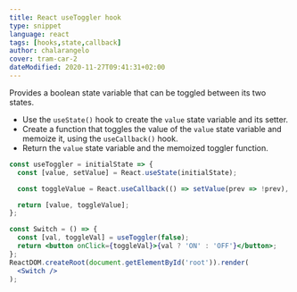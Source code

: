 ```yaml
---
title: React useToggler hook
type: snippet
language: react
tags: [hooks,state,callback]
author: chalarangelo
cover: tram-car-2
dateModified: 2020-11-27T09:41:31+02:00
---
```


Provides a boolean state variable that can be toggled between its two states.

- Use the `useState()` hook to create the `value` state variable and its setter.
- Create a function that toggles the value of the `value` state variable and memoize it, using the `useCallback()` hook.
- Return the `value` state variable and the memoized toggler function.

```jsx
const useToggler = initialState => {
  const [value, setValue] = React.useState(initialState);

  const toggleValue = React.useCallback(() => setValue(prev => !prev), []);

  return [value, toggleValue];
};
```

```jsx
const Switch = () => {
  const [val, toggleVal] = useToggler(false);
  return <button onClick={toggleVal}>{val ? 'ON' : 'OFF'}</button>;
};
ReactDOM.createRoot(document.getElementById('root')).render(
  <Switch />
);
```
